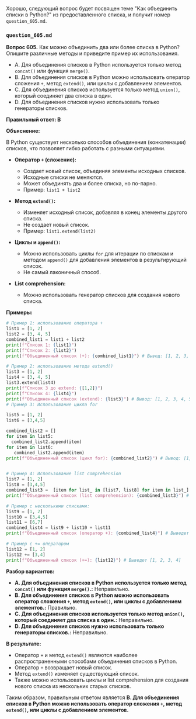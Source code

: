 Хорошо, следующий вопрос будет посвящен теме "Как объединить списки в Python?" из предоставленного списка, и получит номер `question_605.md`.

### `question_605.md`

**Вопрос 605.** Как можно объединить два или более списка в Python? Опишите различные методы и приведите пример их использования.

-   A. Для объединения списков в Python используется только метод `concat()` или функция `merge()`.
-  B. Для объединения списков в Python можно использовать оператор сложения `+`, метод `extend()`, или циклы с добавлением элементов.
-   C. Для объединения списков используется только метод `union()`, который соединяет два списка в один.
-   D. Для объединения списков нужно использовать только генераторы списков.

**Правильный ответ: B**

**Объяснение:**

В Python существует несколько способов объединения (конкатенации) списков, что позволяет гибко работать с разными ситуациями.

*  **Оператор `+` (сложение):**
     *  Создает новый список, объединяя элементы исходных списков.
    *   Исходные списки не меняются.
      *  Может объединять два и более списка, но по-парно.
    *   Пример: `list1 + list2`

*  **Метод `extend()`:**
    *  Изменяет исходный список, добавляя в конец элементы другого списка.
    *   Не создает новый список.
    *   Пример: `list1.extend(list2)`

*  **Циклы и `append()`:**
    *   Можно использовать циклы `for` для итерации по спискам и  методом `append()` для добавления элементов в результирующий список.
    *   Не самый лаконичный способ.
*  **List comprehension:**
     *  Можно использовать генератор списков для создания нового списка.

**Примеры:**

```python
# Пример 1: использование оператора +
list1 = [1, 2]
list2 = [3, 4, 5]
combined_list1 = list1 + list2
print(f"Список 1: {list1}")
print(f"Список 2: {list2}")
print(f"Объединенный список (+): {combined_list1}") # Вывод: [1, 2, 3, 4, 5]

# Пример 2: использование метода extend()
list3 = [1, 2]
list4 = [3, 4, 5]
list3.extend(list4)
print(f"Список 3 до extend: {[1,2]}")
print(f"Список 4: {list4}")
print(f"Объединенный список (extend): {list3}") # Вывод: [1, 2, 3, 4, 5]
# Пример 3: Использование цикла for

list5 = [1, 2]
list6 = [3,4,5]

combined_list2 = []
for item in list5:
  combined_list2.append(item)
for item in list6:
   combined_list2.append(item)
print(f"Объединенный список (цикл for): {combined_list2}") # Вывод: [1, 2, 3, 4, 5]


# Пример 4: Использование list comprehension
list7 = [1, 2]
list8 = [3,4,5]
combined_list3 =  [item for list_ in [list7, list8] for item in list_]
print(f"Объединенный список (list comprehension): {combined_list3}") # Выведет: [1, 2, 3, 4, 5]

# Пример с несколькими списками:
list9 = [1, 2]
list10 = [3,4,5]
list11 = [6,7]
combined_list4 = list9 + list10 + list11
print(f"Объединенный список (оператор +): {combined_list4}") # Выведет [1, 2, 3, 4, 5, 6, 7]

# Пример с += оператором
list12 = [1, 2]
list12 += [3,4]
print(f"Объединенный список (+=): {list12}") # Выведет [1, 2, 3, 4]

```
**Разбор вариантов:**
*   **A. Для объединения списков в Python используется только метод `concat()` или функция `merge()`.:** Неправильно.
*   **B. Для объединения списков в Python можно использовать оператор сложения `+`, метод `extend()`, или циклы с добавлением элементов.:** Правильно.
*   **C. Для объединения списков используется только метод `union()`, который соединяет два списка в один.:** Неправильно.
*   **D. Для объединения списков нужно использовать только генераторы списков.:** Неправильно.

**В результате:**
*  Оператор `+` и метод `extend()` являются наиболее распространенными способами объединения списков в Python.
*   Оператор `+` возвращает новый список.
*  Метод `extend()` изменяет существующий список.
*  Также можно использовать циклы и list comprehension для создания нового списка из нескольких старых списков.

Таким образом, правильным ответом является **B. Для объединения списков в Python можно использовать оператор сложения `+`, метод `extend()`, или циклы с добавлением элементов.**
